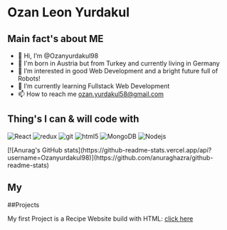 # Ozan Leon Yurdakul

## Main fact's about ME
- 👋 Hi, I’m @Ozanyurdakul98
- 🥸 I'm born in Austria but from Turkey and currently living in Germany
- 👀 I’m interested in good Web Development and a bright future full of Robots!
- 🌱 I’m currently learning Fullstack Web Development
- 📫 How to reach me ozan.yurdakul58@gmail.com

## Thing's I can & will code with
<p>
  <img alt="React" src="https://img.shields.io/badge/-React-45b8d8?style=flat-square&logo=react&logoColor=white" />
  <img alt="redux" src="https://img.shields.io/badge/-Redux-764ABC?style=flat-square&logo=redux&logoColor=white" />
  <img alt="git" src="https://img.shields.io/badge/-Git-F05032?style=flat-square&logo=git&logoColor=white" />
  <img alt="html5" src="https://img.shields.io/badge/-HTML5-E34F26?style=flat-square&logo=html5&logoColor=white" />
  <img alt="MongoDB" src="https://img.shields.io/badge/-MongoDB-13aa52?style=flat-square&logo=mongodb&logoColor=white" />
  <img alt="Nodejs" src="https://img.shields.io/badge/-Nodejs-43853d?style=flat-square&logo=Node.js&logoColor=white" />
</p>
[![Anurag's GitHub stats](https://github-readme-stats.vercel.app/api?username=Ozanyurdakul98)](https://github.com/anuraghazra/github-readme-stats)

## My 
##Projects

My first Project is a Recipe Website build with HTML:
<a href="https://ozanyurdakul98.github.io/Recipes-Website/">click here</a>

<!---
Ozanyurdakul98/Ozanyurdakul98 is a ✨ special ✨ repository because its `README.md` (this file) appears on your GitHub profile.
You can click the Preview link to take a look at your changes.
--->
